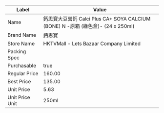 | Label           | Value                                                                 |
| --------------- | --------------------------------------------------------------------- |
| Name            | 鈣思寶大豆營鈣 Calci Plus CA+ SOYA CALCIUM (BONE) N -原箱 (綠色盒)-  (24 x 250ml) |
| Brand Name      | 鈣思寶                                                                   |
| Store Name      | HKTVMall - Lets Bazaar Company Limited                                |
| Packing Spec    |                                                                       |
| Purchasable     | true                                                                  |
| Regular Price   | 160.00                                                                |
| Best Price      | 135.00                                                                |
| Unit Price      | 5.63                                                                  |
| Unit Price Unit | 250ml                                                                 |
